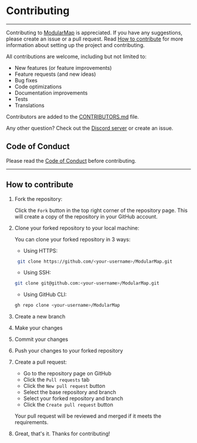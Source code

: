 # Contributing

---

Contributing to [ModularMap](https://github.com/201st-Luka/ModularMap) is appreciated.
If you have any suggestions, please create an issue or a pull request.
Read [How to contribute](#how-to-contribute) for more information about setting up the project and contributing.

All contributions are welcome, including but not limited to:
- New features (or feature improvements)
- Feature requests (and new ideas)
- Bug fixes
- Code optimizations
- Documentation improvements
- Tests
- Translations

Contributors are added to the [CONTRIBUTORS.md](CONTRIBUTORS.md) file.

Any other question? Check out the [Discord server](https://discord.gg/j2PAF9Wru8) or create an issue.

## Code of Conduct

Please read the [Code of Conduct](CODE_OF_CONDUCT.md) before contributing.

---

## How to contribute

1. Fork the repository: 

   Click the `Fork` button in the top right corner of the repository page. 
   This will create a copy of the repository in your GitHub account.
2. Clone your forked repository to your local machine:
   
   You can clone your forked repository in 3 ways:
   - Using HTTPS:
    ```bash
     git clone https://github.com/<your-username>/ModularMap.git
    ```
   - Using SSH:
    ```bash
    git clone git@github.com:<your-username>/ModularMap.git
    ```
   - Using GitHub CLI:
    ```bash
    gh repo clone <your-username>/ModularMap
    ```
3. Create a new branch
4. Make your changes
5. Commit your changes
6. Push your changes to your forked repository
7. Create a pull request:
    
    - Go to the repository page on GitHub
    - Click the `Pull requests` tab
    - Click the `New pull request` button
    - Select the base repository and branch
    - Select your forked repository and branch
    - Click the `Create pull request` button
   
   Your pull request will be reviewed and merged if it meets the requirements.
8. Great, that's it. Thanks for contributing!